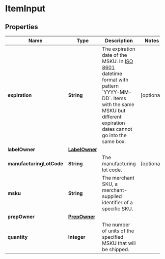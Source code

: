 
# ItemInput

## Properties
Name | Type | Description | Notes
------------ | ------------- | ------------- | -------------
**expiration** | **String** | The expiration date of the MSKU. In [ISO 8601](https://developer-docs.amazon.com/sp-api/docs/iso-8601) datetime format with pattern &#x60;YYYY-MM-DD&#x60;. Items with the same MSKU but different expiration dates cannot go into the same box. |  [optional]
**labelOwner** | [**LabelOwner**](LabelOwner.md) |  | 
**manufacturingLotCode** | **String** | The manufacturing lot code. |  [optional]
**msku** | **String** | The merchant SKU, a merchant-supplied identifier of a specific SKU. | 
**prepOwner** | [**PrepOwner**](PrepOwner.md) |  | 
**quantity** | **Integer** | The number of units of the specified MSKU that will be shipped. | 



